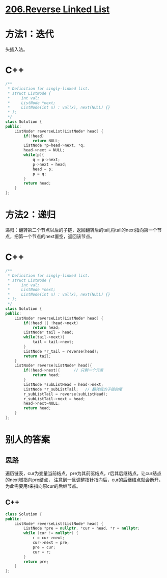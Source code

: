 # [206.Reverse Linked List](https://leetcode.com/problems/reverse-linked-list/)

# 方法1：迭代
头插入法。

# C++
```c++
/**
 * Definition for singly-linked list.
 * struct ListNode {
 *     int val;
 *     ListNode *next;
 *     ListNode(int x) : val(x), next(NULL) {}
 * };
 */
class Solution {
public:
    ListNode* reverseList(ListNode* head) {
        if(!head)
            return NULL;
        ListNode *p=head->next, *q;
        head->next = NULL;
        while(p){
            q = p->next;
            p->next = head;
            head = p;
            p = q;
        }
        return head;
    }
};
```

# 方法2：递归
递归：翻转第二个节点以后的子链，返回翻转后的tail,将tail的next指向第一个节点，把第一个节点的next置空，返回该节点。

# C++
```c++
/**
 * Definition for singly-linked list.
 * struct ListNode {
 *     int val;
 *     ListNode *next;
 *     ListNode(int x) : val(x), next(NULL) {}
 * };
 */
class Solution {
public:
    ListNode* reverseList(ListNode* head) {
        if(!head || !head->next)
            return head;
        ListNode* tail = head;
        while(tail->next){
            tail = tail->next;
        }
        ListNode *r_tail = reverse(head);
        return tail;
    }
    ListNode* reverse(ListNode* head){      
        if(!head->next){      // 只剩一个元素
            return head;
        }
        ListNode *subListHead = head->next;
        ListNode *r_subListTail;   // 翻转后的子链的尾
        r_subListTail = reverse(subListHead);
        r_subListTail->next = head;
        head->next=NULL;
        return head;
    }
};
```

# 别人的答案

## 思路
遍历链表，cur为变量当前结点，pre为其前驱结点，r后其后继结点。让cur结点的next域指向pre结点，
注意到一旦调整指针指向后，cur的后继结点就会断开，为此需要用r来指向原cur的后继节点。

## C++
```c++
class Solution {
public:
    ListNode* reverseList(ListNode* head) {
        ListNode *pre = nullptr, *cur = head, *r = nullptr;
        while (cur != nullptr) {
            r = cur->next;
            cur->next = pre;
            pre = cur;
            cur = r;
        }
        return pre;
    }
};